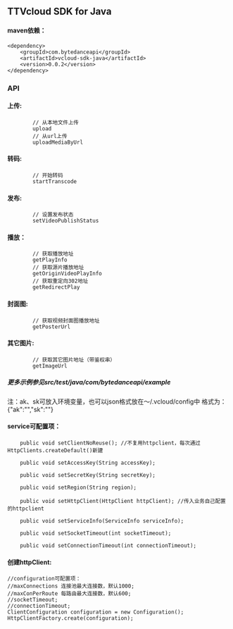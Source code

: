 ## TTVcloud SDK for Java

#### maven依赖：
```
<dependency>
    <groupId>com.bytedanceapi</groupId>
    <artifactId>vcloud-sdk-java</artifactId>
    <version>0.0.2</version>
</dependency>
```

### API

#### 上传:
```
        // 从本地文件上传
        upload
        // 从url上传
        uploadMediaByUrl
```
#### 转码:
```
        // 开始转码
        startTranscode
```

#### 发布:
```
        // 设置发布状态
        setVideoPublishStatus
```
#### 播放：
```
        // 获取播放地址
        getPlayInfo
        // 获取源片播放地址
        getOriginVideoPlayInfo
        // 获取重定向302地址
        getRedirectPlay
```
#### 封面图:
```
        // 获取视频封面图播放地址
        getPosterUrl
```
#### 其它图片:
```
        // 获取其它图片地址（带鉴权串）
        getImageUrl
```

##### 更多示例参见src/test/java/com/bytedanceapi/example

注：ak、sk可放入环境变量，也可以json格式放在～/.vcloud/config中
格式为：{"ak":"","sk":""}

#### service可配置项：
```
    public void setClientNoReuse(); //不复用httpclient，每次通过HttpClients.createDefault()新建

    public void setAccessKey(String accessKey);

    public void setSecretKey(String secretKey);

    public void setRegion(String region);

    public void setHttpClient(HttpClient httpClient); //传入业务自己配置的httpclient

    public void setServiceInfo(ServiceInfo serviceInfo);

    public void setSocketTimeout(int socketTimeout);

    public void setConnectionTimeout(int connectionTimeout);
```

#### 创建httpClient:

```
//configuration可配置项：
//maxConnections 连接池最大连接数，默认1000;
//maxConPerRoute 每路由最大连接数，默认600;
//socketTimeout;
//connectionTimeout;
ClientConfiguration configuration = new Configuration();
HttpClientFactory.create(configuration);
```